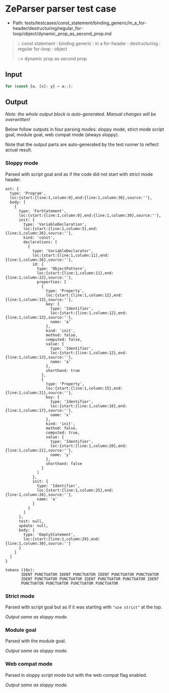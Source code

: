 # ZeParser parser test case

- Path: tests/testcases/const_statement/binding_generic/in_a_for-header/destructuring/regular_for-loop/object/dynamic_prop_as_second_prop.md

> :: const statement : binding generic : in a for-header : destructuring : regular for-loop : object
>
> ::> dynamic prop as second prop

## Input

`````js
for (const {a, [x]: y} = a;;);
`````

## Output

_Note: the whole output block is auto-generated. Manual changes will be overwritten!_

Below follow outputs in four parsing modes: sloppy mode, strict mode script goal, module goal, web compat mode (always sloppy).

Note that the output parts are auto-generated by the test runner to reflect actual result.

### Sloppy mode

Parsed with script goal and as if the code did not start with strict mode header.

`````
ast: {
  type: 'Program',
  loc:{start:{line:1,column:0},end:{line:1,column:30},source:''},
  body: [
    {
      type: 'ForStatement',
      loc:{start:{line:1,column:0},end:{line:1,column:30},source:''},
      init: {
        type: 'VariableDeclaration',
        loc:{start:{line:1,column:5},end:{line:1,column:26},source:''},
        kind: 'const',
        declarations: [
          {
            type: 'VariableDeclarator',
            loc:{start:{line:1,column:11},end:{line:1,column:26},source:''},
            id: {
              type: 'ObjectPattern',
              loc:{start:{line:1,column:11},end:{line:1,column:22},source:''},
              properties: [
                {
                  type: 'Property',
                  loc:{start:{line:1,column:12},end:{line:1,column:13},source:''},
                  key: {
                    type: 'Identifier',
                    loc:{start:{line:1,column:12},end:{line:1,column:13},source:''},
                    name: 'a'
                  },
                  kind: 'init',
                  method: false,
                  computed: false,
                  value: {
                    type: 'Identifier',
                    loc:{start:{line:1,column:12},end:{line:1,column:13},source:''},
                    name: 'a'
                  },
                  shorthand: true
                },
                {
                  type: 'Property',
                  loc:{start:{line:1,column:15},end:{line:1,column:21},source:''},
                  key: {
                    type: 'Identifier',
                    loc:{start:{line:1,column:16},end:{line:1,column:17},source:''},
                    name: 'x'
                  },
                  kind: 'init',
                  method: false,
                  computed: true,
                  value: {
                    type: 'Identifier',
                    loc:{start:{line:1,column:20},end:{line:1,column:21},source:''},
                    name: 'y'
                  },
                  shorthand: false
                }
              ]
            },
            init: {
              type: 'Identifier',
              loc:{start:{line:1,column:25},end:{line:1,column:26},source:''},
              name: 'a'
            }
          }
        ]
      },
      test: null,
      update: null,
      body: {
        type: 'EmptyStatement',
        loc:{start:{line:1,column:29},end:{line:1,column:30},source:''}
      }
    }
  ]
}

tokens (19x):
       IDENT PUNCTUATOR IDENT PUNCTUATOR IDENT PUNCTUATOR PUNCTUATOR
       IDENT PUNCTUATOR PUNCTUATOR IDENT PUNCTUATOR PUNCTUATOR IDENT
       PUNCTUATOR PUNCTUATOR PUNCTUATOR PUNCTUATOR
`````

### Strict mode

Parsed with script goal but as if it was starting with `"use strict"` at the top.

_Output same as sloppy mode._

### Module goal

Parsed with the module goal.

_Output same as sloppy mode._

### Web compat mode

Parsed in sloppy script mode but with the web compat flag enabled.

_Output same as sloppy mode._

